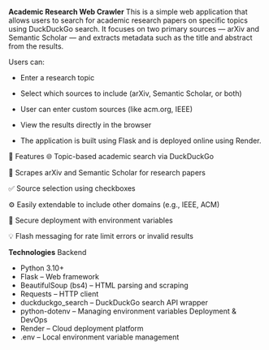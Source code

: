 **Academic Research Web Crawler**
This is a simple web application that allows users to search for academic research papers on specific topics using DuckDuckGo search. It focuses on two primary sources — arXiv and Semantic Scholar — and extracts metadata such as the title and abstract from the results.

Users can:

- Enter a research topic

- Select which sources to include (arXiv, Semantic Scholar, or both)

- User can enter custom sources (like acm.org, IEEE)

- View the results directly in the browser

- The application is built using Flask and is deployed online using Render.

🚀 Features
🌐 Topic-based academic search via DuckDuckGo

📘 Scrapes arXiv and Semantic Scholar for research papers

✅ Source selection using checkboxes

⚙️ Easily extendable to include other domains (e.g., IEEE, ACM)

🔐 Secure deployment with environment variables

💡 Flash messaging for rate limit errors or invalid results

**Technologies**
 Backend
 - Python 3.10+
 - Flask – Web framework
 - BeautifulSoup (bs4) – HTML parsing and scraping
 - Requests – HTTP client
 - duckduckgo_search – DuckDuckGo search API wrapper
 - python-dotenv – Managing environment variables
Deployment & DevOps 
 - Render – Cloud deployment platform
 - .env – Local environment variable management
